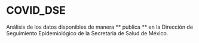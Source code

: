 # COVID_DSE
Análisis de los datos disponibles de manera ** publica ** en la Dirección de Seguimiento Epidemiológico de la Secretaria de Salud de México.

